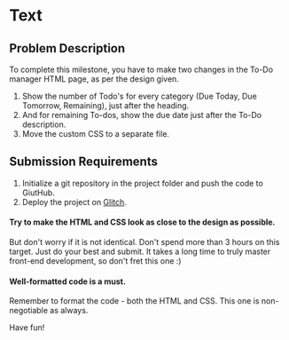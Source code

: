 # Text

## Problem Description
To complete this milestone, you have to make two changes in the To-Do manager HTML page, as per the design given.

1. Show the number of Todo's for every category (Due Today, Due Tomorrow, Remaining), just after the heading.
2. And for remaining To-dos, show the due date just after the To-Do description.
3. Move the custom CSS to a separate file.
   
## Submission Requirements
1. Initialize a git repository in the project folder and push the code to GiutHub.
2. Deploy the project on [Glitch](https://glitch.com/).
   
#### Try to make the HTML and CSS look as close to the design as possible.
But don't worry if it is not identical. Don't spend more than 3 hours on this target. Just do your best and submit. It takes a long time to truly master front-end development, so don't fret this one :)

#### Well-formatted code is a must.
Remember to format the code - both the HTML and CSS. This one is non-negotiable as always.

Have fun!